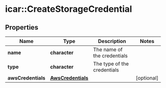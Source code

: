 # icar::CreateStorageCredential


## Properties

Name | Type | Description | Notes
------------ | ------------- | ------------- | -------------
**name** | **character** | The name of the credentials | 
**type** | **character** | The type of the credentials | 
**awsCredentials** | [**AwsCredentials**](AwsCredentials.md) |  | [optional] 


